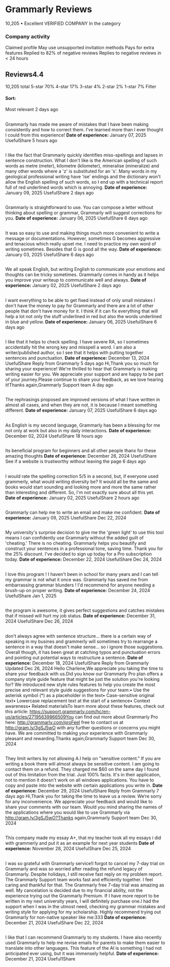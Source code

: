 # Grammarly Reviews
10,205 • Excellent
VERIFIED COMPANY
In the  category



### Company activity
Claimed profile
May use unsupported invitation methods
Pays for extra features
Replied to 82% of negative reviews
Replies to negative reviews in < 24 hours
## 
## Reviews4.4
10,205 total
5-star
70%
4-star
17%
3-star
4%
2-star
2%
1-star
7%
Filter
#### Sort:
Most relevant
2 days ago
## 
Grammarly has made me aware of mistakes that I have been making consistently and how to correct them. I've learned more than I ever thought I could from this experience!
**Date of experience:** January 07, 2025
UsefulShare
5 hours ago
## 
I like the fact that Grammarly quickly identifies miss-spellings and lapses in sentence construction. What I don't like is the American spelling of such words as metre (meter), kilometre (kilometer), mineralise (mineralize) and many other words where a 'z' is substituted for an 's'. Many words in my geological professional writing have 'ise' endings and the dictionary won't allow the English spelling of such words, so I end up with a technical report full of red underlined words which is annoying. 
**Date of experience:** January 09, 2025
UsefulShare
2 days ago
## 
Grammarly is straightforward to use. You can compose a letter without thinking about spelling or grammar, Grammarly will suggest corrections for you.
**Date of experience:** January 06, 2025
UsefulShare
6 days ago
## 
It was so easy to use and making things much more convenient to write a message or documentations. However, sometimes G becomes aggressive and tenacious which really upset me. I need to practice my own word of writing sometimes. Besides that G is good all the way.
**Date of experience:** January 03, 2025
UsefulShare
6 days ago
## 
We all speak English, but writing English to communicate your emotions and thoughts can be tricky sometimes. Grammarly comes in handy as it helps you improve your writeup to communicate well and always.
**Date of experience:** January 02, 2025
UsefulShare
2 days ago
## 
I want everything to be able to get fixed instead of only small mistakes I don't have the money to pay for Grammarly and there are a lot of other people that don't have money for it. I think if it can fix everything that will help a lot not only the stuff underlined in red but also the words underlined in blue and yellow.
**Date of experience:** January 06, 2025
UsefulShare
6 days ago
## 
I like that it helps to check spelling. I have severe RA, so I sometimes accidentally hit the wrong key and misspell a word. I am also a writer/published author, so I see that it helps with putting together sentences and punctuation.
**Date of experience:** December 13, 2024
UsefulShare
Reply from Grammarly
5 days ago
Hi,Thank you so much for sharing your experience! We're thrilled to hear that Grammarly is making writing easier for you. We appreciate your support and are happy to be part of your journey.Please continue to share your feedback, as we love hearing it!Thanks again,Grammarly Support team
A day ago
## 
The rephrasings proposed are improved versions of what I have written in almost all cases, and when they are not, it is because I meant something different.
**Date of experience:** January 07, 2025
UsefulShare
6 days ago
## 
As English is my second language, Grammarly has been a blessing for me not only at work but also in my daily interactions.
**Date of experience:** December 02, 2024
UsefulShare
18 hours ago
## 
Its beneficial program for beginners and all other people thanx for these amazing thoughts 
**Date of experience:** December 28, 2024
UsefulShare
See if a website is trustworthy without leaving the page
6 days ago
## 
I would rate the spelling correction 5/5 in a second, but, if everyone used grammerly, what would writing diversity be? It would all be the same and books would start sounding and looking more and more the same rather than interesting and different. So, I'm not exactly sure about all this yet. 
**Date of experience:** January 02, 2025
UsefulShare
2 hours ago
## 
Grammarly can help me to write an email and make me confident.
**Date of experience:** January 09, 2025
UsefulShare
Dec 22, 2024
## 
My university's surprise decision to give me the 'green light' to use this tool means I can confidently use Grammarly without the added guilt of 'cheating.' There is no cheating. Grammarly helps you beautify and construct your sentences in a professional tone, saving time. Thank you for the 25% discount. I've decided to sign up today for a Pro subscription today. 
**Date of experience:** December 22, 2024
UsefulShare
Dec 24, 2024
## 
I love this program ! I haven't been in school for many years and I can tell my grammar is not what it once was. Grammarly has saved me from embarrassing grammar blunders ! I'd recommend for anyone needing a brush-up on proper writing. 
**Date of experience:** December 24, 2024
UsefulShare
Jan 1, 2025
## 
the program is awesome, it gives perfect suggestions and catches mistakes that if missed will hurt my job status.
**Date of experience:** December 31, 2024
UsefulShare
Dec 26, 2024
## 
don't always agree with sentence structure... there is a certain way of speaking in my busines and grammerly will sometimes try to rearrange a sentence in a way that doesn't make sense... so i ignore those suggestions. Overall though, it has been great at catching typos and punctuation errors and pointing out potential ways to restructure a sentence.
**Date of experience:** December 18, 2024
UsefulShare
Reply from Grammarly
Updated Dec 26, 2024
Hello Charlene,We appreciate you taking the time to share your feedback with us.Did you know our Grammarly Pro plan offers a company style guide feature that might be just the solution you're looking for? We introduced new style rules features to help you create the most precise and relevant style guide suggestions for your team:• Use the asterisk symbol (*) as a placeholder in the text• Case-sensitive original text• Lowercase replacement text at the start of a sentence• Context awareness• Related materialsTo learn more about these features, check out this article: https://support.grammarly.com/hc/en-us/articles/27195639866509You can find out more about Grammarly Pro here: http://grammarly.com/proFeel free to contact us at http://gram.ly/3gSJ5wO with any further questions or concerns you might have. We are committed to making your experience with Grammarly pleasant and rewarding.Thanks again,Grammarly Support team
Dec 30, 2024
## 
They limit writers by not allowing A.I help on "sensitive content." If you are writing a book there will almost always be sensitive content. I am going to contact them on a refund. They charged me $60 on the same day I found out of this limitation from the trial. Just 100% facts. It's in their application, not to mention it doesn't work on all windows applications. You have to copy and paste into the website with certain applications you write in.
**Date of experience:** December 29, 2024
UsefulShare
Reply from Grammarly
7 days ago
Hi,Thank you for taking the time to leave us a review. We’re sorry for any inconvenience. We appreciate your feedback and would like to share your comments with our team. Would you mind sharing the names of the applications where you would like to use Grammarly via http://gram.ly/3gSJ5wO?Thanks again,Grammarly Support team
Dec 30, 2024
## 
This company made my essay A+, that my teacher took all my essays i did with grammerly and put it as an example for next year students
**Date of experience:** November 28, 2024
UsefulShare
Dec 25, 2024
## 
I was so grateful with Grammarly service!I forgot to cancel my 7-day trial on Grammarly and was so worried after reading the refund legacy of Grammarly. Despite holidays, I still receive fast reply on my problem report. The Grammarly Support team works fast and efficiently together. I feel caring and thankful for that. The Grammarly free 7-day trial was amazing as well. My cancelation is decided due to my financial ability, not the experience trying out the Grammarly Premium. If I have more report to be written in my next university years, I will definitely purchase one.I had the support when I was in the utmost need, checking my grammar mistakes and writing style for applying for my scholarship. Highly recommend trying out Grammarly for non-native speaker like me:333
**Date of experience:** December 21, 2024
UsefulShare
Dec 22, 2024
## 
I like that I can recommend Grammarly to my students. I have also recently used Grammarly to help me revise emails for parents to make them easier to translate into other languages. This feature of the AI is something I had not anticipated ever using, but it was immensely helpful. 
**Date of experience:** December 21, 2024
Useful1Share

